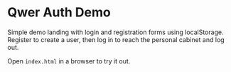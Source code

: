 # Qwer Auth Demo

Simple demo landing with login and registration forms using localStorage. Register to create a user, then log in to reach the personal cabinet and log out.

Open `index.html` in a browser to try it out.
